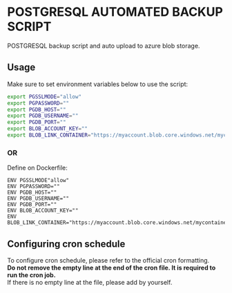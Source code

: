 # POSTGRESQL AUTOMATED BACKUP SCRIPT

POSTGRESQL backup script and auto upload to azure blob storage.

## Usage

Make sure to set environment variables below to use the script:

```bash
export PGSSLMODE="allow"
export PGPASSWORD=""
export PGDB_HOST=""
export PGDB_USERNAME=""
export PGDB_PORT=""
export BLOB_ACCOUNT_KEY=""
export BLOB_LINK_CONTAINER="https://myaccount.blob.core.windows.net/mycontainer"
```
### OR

Define on Dockerfile:

```
ENV PGSSLMODE"allow"
ENV PGPASSWORD=""
ENV PGDB_HOST=""
ENV PGDB_USERNAME=""
ENV PGDB_PORT=""
ENV BLOB_ACCOUNT_KEY=""
ENV BLOB_LINK_CONTAINER="https://myaccount.blob.core.windows.net/mycontainer"

```
## Configuring cron schedule

To configure cron schedule, please refer to the official cron formatting.  
**Do not remove the empty line at the end of the cron file. It is required to run the cron job.**  
If there is no empty line at the file, please add by yourself.
